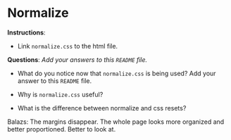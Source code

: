 # Normalize

**Instructions**: 
* Link `normalize.css` to the html file.

**Questions**: 
_Add your answers to this `README` file._

* What do you notice now that `normalize.css` is being used? Add your answer to this `README` file.

* Why is `normalize.css` useful? 

* What is the difference between normalize and css resets? 


Balazs: The margins disappear. The whole page looks more organized and better proportioned. Better to look at.
